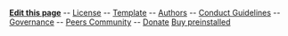 
**[Edit this page](/git.md#editing-the-website-and-documentation-wiki-style)** --
[License](/docs/fdl-1.3.md)                 --
[Template](/license.md)                     --
[Authors](/contrib.md)                      --
[Conduct Guidelines](/conduct.md)           --
[Governance](/management.md)                --
[Peers Community](https://peers.community/) --
[Donate](/donate.md)
[Buy preinstalled](/suppliers.md)
